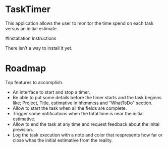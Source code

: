 # TaskTimer
This application allows the user to monitor the time spend on each task versus an initial estimate.

#Installation Instructions

There isn't a way to install it yet.

# Roadmap
Top features to accomplish.
  *  An interface to start and stop a timer.
  *  Be able to put some details before the timer starts and the task beginns like; Project, Title, estimative in hh:mm:ss and "WhatToDo" section.
  *  Allow to start the task when all the fields are complete.
  *  Trigger some notifications when the total time is near the initial estimative.
  *  Allow to end the task at any time and request feedback about the inital prevision.
  *  Log the task execution with a note and color that respresents how far or close whas the initial estimative from the reality.
